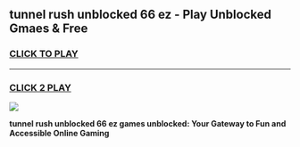 
## tunnel rush unblocked 66 ez - Play Unblocked Gmaes & Free
<h3>
<a href="https://news.freeplayer.one?title=tunnel_rush_unblocked_66_ez&ref=16F">CLICK TO PLAY</a></h3>
<hr>

<h3>
<a href="https://news.freeplayer.one?title=tunnel_rush_unblocked_66_ez&ref=16F">CLICK 2 PLAY</a>
  
</h3>

<a href="https://news.freeplayer.one?title=tunnel_rush_unblocked_66_ez&ref=16F/"><img src="https://clearcache.store/games.png"></a>


**tunnel rush unblocked 66 ez games unblocked: Your Gateway to Fun and Accessible Online Gaming**
